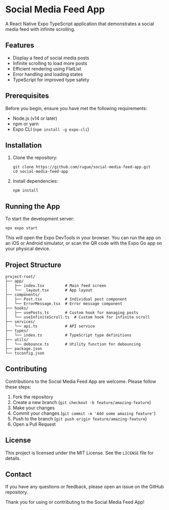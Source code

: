 # Social Media Feed App

A React Native Expo TypeScript application that demonstrates a social media feed with infinite scrolling.

## Features

- Display a feed of social media posts
- Infinite scrolling to load more posts
- Efficient rendering using FlatList
- Error handling and loading states
- TypeScript for improved type safety

## Prerequisites

Before you begin, ensure you have met the following requirements:

- Node.js (v14 or later)
- npm or yarn
- Expo CLI (`npm install -g expo-cli`)

## Installation

1. Clone the repository:

   ```
   git clone https://github.com/rugue/social-media-feed-app.git
   cd social-media-feed-app
   ```

2. Install dependencies:
   ```
   npm install
   ```

## Running the App

To start the development server:

```
npx expo start
```

This will open the Expo DevTools in your browser. You can run the app on an iOS or Android simulator, or scan the QR code with the Expo Go app on your physical device.

## Project Structure

```
project-root/
├── app/
│   ├── index.tsx         # Main feed screen
│   └── _layout.tsx       # App layout
├── components/
│   ├── Post.tsx          # Individual post component
│   └── ErrorMessage.tsx  # Error message component
├── hooks/
│   ├── usePosts.ts       # Custom hook for managing posts
│   └── useInfiniteScroll.ts  # Custom hook for infinite scroll
├── services/
│   └── api.ts            # API service
├── types/
│   └── index.ts          # TypeScript type definitions
├── utils/
│   └── debounce.ts       # Utility function for debouncing
├── package.json
└── tsconfig.json
```

## Contributing

Contributions to the Social Media Feed App are welcome. Please follow these steps:

1. Fork the repository
2. Create a new branch (`git checkout -b feature/amazing-feature`)
3. Make your changes
4. Commit your changes (`git commit -m 'Add some amazing feature'`)
5. Push to the branch (`git push origin feature/amazing-feature`)
6. Open a Pull Request

## License

This project is licensed under the MIT License. See the `LICENSE` file for details.

## Contact

If you have any questions or feedback, please open an issue on the GitHub repository.

Thank you for using or contributing to the Social Media Feed App!
